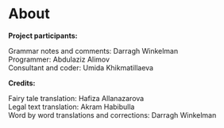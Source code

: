 # About

**Project participants:**   

Grammar notes and comments: Darragh Winkelman    
Programmer: Abdulaziz Alimov   
Consultant and coder: Umida Khikmatillaeva 

**Credits:**    

Fairy tale translation: Hafiza Allanazarova   
Legal text translation: Akram Habibulla  
Word by word translations and corrections: Darragh Winkelman
